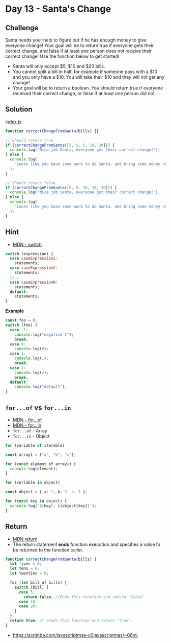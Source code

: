 # Day 13 - Santa's Change

## Challenge

Santa needs your help to figure out if he has enough money to give everyone change!
Your goal will be to return true if everyone gets their correct change, and false if at least one person does not receive their correct change! Use the function below to get started!

- Santa will only accept $5, $10 and $20 bills.
- You cannot split a bill in half, for example if someone pays with a $10 and you only have a $10. You will take their $10 and they will not get any change!
- Your goal will be to return a boolean. You should return true if everyone received their correct change, or false if at least one person did not.

## Solution

[index.js](index.js)

```js
function correctChangeFromSanta(bills) {}

// Should return true
if (correctChangeFromSanta([5, 5, 5, 10, 20])) {
  console.log("Nice job Santa, everyone got their correct change!");
} else {
  console.log(
    "Looks like you have some work to do Santa, and bring some money next time!"
  );
}

// Should return false
if (correctChangeFromSanta([5, 5, 10, 10, 20])) {
  console.log("Nice job Santa, everyone got their correct change!");
} else {
  console.log(
    "Looks like you have some work to do Santa, and bring some money next time!"
  );
}
```

## Hint

- [MDN - switch](https://developer.mozilla.org/en-US/docs/Web/JavaScript/Reference/Statements/switch)

```js
switch (expression) {
  case caseExpression1:
    statements;
  case caseExpression2:
    statements;
  // …
  case caseExpressionN:
    statements;
  default:
    statements;
}
```

**Example**

```js
const foo = 0;
switch (foo) {
  case -1:
    console.log("negative 1");
    break;
  case 0:
    console.log(0);
  case 1:
    console.log(1);
    break;
  case 2:
    console.log(2);
    break;
  default:
    console.log("default");
}
```

## `for...of` vs `for...in`

- [MDN - for...of](https://developer.mozilla.org/en-US/docs/Web/JavaScript/Reference/Statements/for...of)
- [MDN - for...in](https://developer.mozilla.org/en-US/docs/Web/JavaScript/Reference/Statements/for...in)
- `for...of` - Array
- `for...in` - Object

```js
for (variable of iterable)
```

```js
const array1 = ["a", "b", "c"];

for (const element of array1) {
  console.log(element);
}
```

```js
for (variable in object)
```

```js
const object = { a: 1, b: 2, c: 3 };

for (const key in object) {
  console.log(`${key}: ${object[key]}`);
}
```

## Return

- [MDN return](https://developer.mozilla.org/en-US/docs/Web/JavaScript/Reference/Statements/return)
- The return statement **ends** function execution and specifies a value to be returned to the function caller.

```js
function correctChangeFromSanta(bills) {
  let fives = 0;
  let tens = 0;
  let twenties = 0;

  for (let bill of bills) {
    switch (bill) {
      case 5:
        return false; //Ends this function and return "false".
      case 10:
      case 20:
    }
  }
  return true; // /Ends this function and return "true".
}
```

- https://scrimba.com/javascriptmas-c0javascriptmas/~06mj
